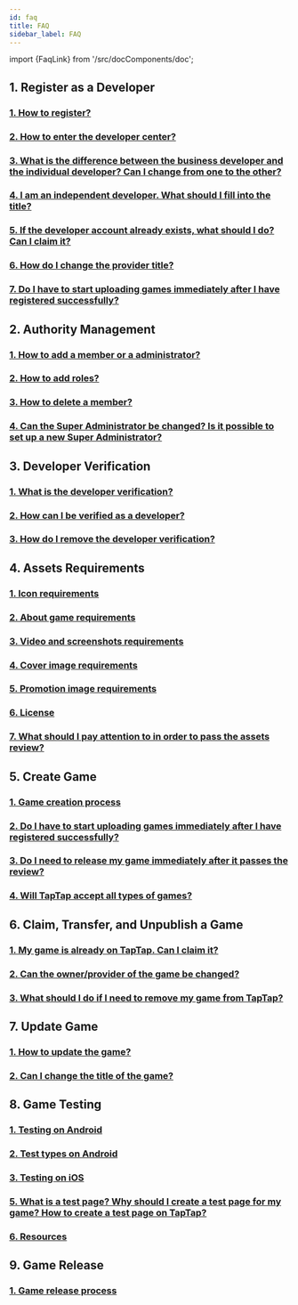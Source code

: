 ```yaml
---
id: faq
title: FAQ
sidebar_label: FAQ
---
```

import {FaqLink} from '/src/docComponents/doc';

## 1. Register as a Developer 

### [<FaqLink>1. How to register?</FaqLink>](/store/store-register/#how-to-register)  
### [<FaqLink>2. How to enter the developer center?</FaqLink>](/store/store-register/#get-started)  
### [<FaqLink>3. What is the difference between the business developer and the individual developer? Can I change from one to the other?</FaqLink>](/store/store-register/#what-is-the-difference-between-the-business-developer-and-the-individual-developer-can-i-change-from-one-to-the-other)    
### [<FaqLink>4. I am an independent developer. What should I fill into the title?</FaqLink>](/store/store-register/#i-am-an-independent-developer-what-should-i-fill-in-the-title)  
### [<FaqLink>5. If the developer account already exists, what should I do? Can I claim it?</FaqLink>](/store/store-register/#if-the-developer-account-already-exists-what-should-i-do-can-i-claim-it)  
### [<FaqLink>6. How do I change the provider title?</FaqLink>](/store/store-register/#how-do-i-change-the-provider-title)
### [<FaqLink>7. Do I have to start uploading games immediately after I have registered successfully?</FaqLink>](/store/store-register/#do-i-have-to-start-uploading-games-immediately-after-i-have-registered-successfully) 


## 2. Authority Management

### [<FaqLink>1. How to add a member or a administrator?</FaqLink>](/store/store-admin/#add-member-or-master-administrator)  
### [<FaqLink>2. How to add roles?</FaqLink>](/store/store-admin/#add-roles)  
### [<FaqLink>3. How to delete a member?</FaqLink>](/store/store-admin/#delete-member)
### [<FaqLink>4. Can the Super Administrator be changed? Is it possible to set up a new Super Administrator?</FaqLink>](/store/store-admin/#1-can-the-super-administrator-be-changed--is-it-possible-to-set-up-a-new-super-administrator)

## 3. Developer Verification 

### [<FaqLink>1. What is the developer verification?</FaqLink>](/store/store-auth/#what-is-the-developer-verification)  
### [<FaqLink>2. How can I be verified as a developer?</FaqLink>](/store/store-auth/#how-can-i-be-verified-as-a-developer)
### [<FaqLink>3. How do I remove the developer verification?</FaqLink>](/store/store-auth/#how-do-i-remove-the-developer-verification) 


## 4. Assets Requirements 

### [<FaqLink>1. Icon requirements</FaqLink>](/store/store-material/#icons)  
### [<FaqLink>2. About game requirements</FaqLink>](/store/store-material/#about)    
### [<FaqLink>3. Video and screenshots requirements</FaqLink>](/store/store-material/#video-and-screenshots)   
### [<FaqLink>4. Cover image requirements</FaqLink>](/store/store-material/#cover-image-on-top-of-game-page)    
### [<FaqLink>5. Promotion image requirements</FaqLink>](/store/store-material/#promotion-image)   
### [<FaqLink>6. License</FaqLink>](/store/store-material/#license)
### [<FaqLink>7. What should I pay attention to in order to pass the assets review?</FaqLink>](/store/store-material/#what-should-i-pay-attention-to-in-order-to-pass-the-assets-review)  

## 5. Create Game  

### [<FaqLink>1. Game creation process</FaqLink>](/store/store-creategame/)    
### [<FaqLink>2. Do I have to start uploading games immediately after I have registered successfully?</FaqLink>](/store/store-register/#do-i-have-to-start-uploading-games-immediately-after-i-have-registered-successfully)
### [<FaqLink>3. Do I need to release my game immediately after it passes the review?</FaqLink>](/store/store-creategame/#do-i-need-to-release-my-game-immediately-after-it-passes-the-review)
### [<FaqLink>4. Will TapTap accept all types of games?</FaqLink>](/store/store-creategame/#will-taptap-accept-all-types-of-games)

## 6. Claim, Transfer, and Unpublish a Game  

### [<FaqLink>1. My game is already on TapTap. Can I claim it?</FaqLink>](/store/store-creategame/#my-game-is-already-on-taptap-can-i-claim-it)
### [<FaqLink>2. Can the owner/provider of the game be changed?</FaqLink>](/store/store-creategame/#can-the-ownerprovider-of-the-game-be-changed)  
### [<FaqLink>3. What should I do if I need to remove my game from TapTap?</FaqLink>](/store/store-creategame/#what-should-i-do-if-i-need-to-remove-my-game-from-taptap)

## 7. Update Game

### [<FaqLink>1. How to update the game?</FaqLink>](/store/store-update/)   
### [<FaqLink>2. Can I change the title of the game?</FaqLink>](/store/store-update/#can-i-change-the-title-of-the-game)  

## 8. Game Testing

### [<FaqLink>1. Testing on Android</FaqLink>](/store/store-test/#testing-on-android)
### [<FaqLink>2. Test types on Android</FaqLink>](/store/store-test/#test-types-on-android)
### [<FaqLink>3. Testing on iOS</FaqLink>](/store/store-test/#testing-on-ios)
### [<FaqLink>5. What is a test page? Why should I create a test page for my game? How to create a test page on TapTap?</FaqLink>](/store/store-test/#what-is-a-test-page-why-should-i-create-a-test-page-for-my-game-how-to-create-a-test-page-on-taptap)
### [<FaqLink>6. Resources</FaqLink>](/store/store-test/#resources)

## 9. Game Release 

### [<FaqLink>1. Game release process</FaqLink>](/store/store-publish-game/)